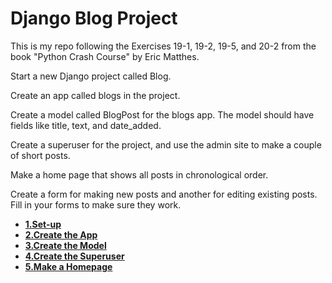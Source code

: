# Django Blog Project

This is my repo following the Exercises 19-1, 19-2, 19-5, and 20-2 from the book "Python Crash Course" by Eric Matthes.

Start a new Django project called Blog. 

Create an app called blogs in the project. 

Create a model called BlogPost for the blogs app. The model should have fields like title, text, and date_added. 

Create a superuser for the project, and use the admin site to make a couple of short posts. 

Make a home page that shows all posts in chronological order. 

Create a form for making new posts and another for editing existing posts. Fill in your forms to make sure they work.

* **[1.Set-up](https://github.com/nihathalici/Django-Blog-Project/blob/main/Set-Up.md)**
* **[2.Create the App](https://github.com/nihathalici/Django-Blog-Project/blob/main/Create-the-App.md)**
* **[3.Create the Model](https://github.com/nihathalici/Django-Blog-Project/blob/main/Create-the-Model.md)**
* **[4.Create the Superuser](https://github.com/nihathalici/Django-Blog-Project/blob/main/Create-the-Superuser.md)**
* **[5.Make a Homepage](https://github.com/nihathalici/Django-Blog-Project/blob/main/Make-a-Homepage.md)**

